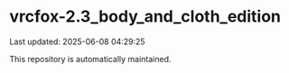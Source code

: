 # vrcfox-2.3_body_and_cloth_edition

Last updated: 2025-06-08 04:29:25

This repository is automatically maintained.

